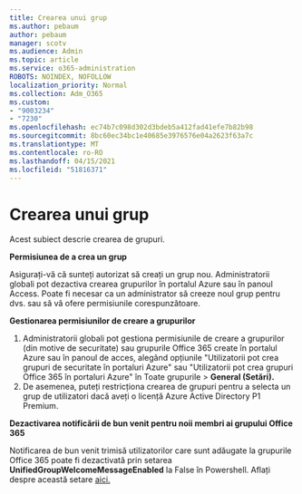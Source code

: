 ```yaml
---
title: Crearea unui grup
ms.author: pebaum
author: pebaum
manager: scotv
ms.audience: Admin
ms.topic: article
ms.service: o365-administration
ROBOTS: NOINDEX, NOFOLLOW
localization_priority: Normal
ms.collection: Adm_O365
ms.custom:
- "9003234"
- "7230"
ms.openlocfilehash: ec74b7c098d302d3bdeb5a412fad41efe7b82b98
ms.sourcegitcommit: 8bc60ec34bc1e40685e3976576e04a2623f63a7c
ms.translationtype: MT
ms.contentlocale: ro-RO
ms.lasthandoff: 04/15/2021
ms.locfileid: "51816371"
---
```

# <a name="create-a-group"></a>Crearea unui grup

Acest subiect descrie crearea de grupuri.

**Permisiunea de a crea un grup**

Asigurați-vă că sunteți autorizat să creați un grup nou. Administratorii globali pot dezactiva crearea grupurilor în portalul Azure sau în panoul Access. Poate fi necesar ca un administrator să creeze noul grup pentru dvs. sau să vă ofere permisiunile corespunzătoare.

**Gestionarea permisiunilor de creare a grupurilor**

1. Administratorii globali pot gestiona permisiunile de creare a grupurilor (din motive de securitate) sau grupurile Office 365 create în portalul Azure sau în panoul de acces, alegând opțiunile "Utilizatorii pot crea grupuri de securitate în portaluri Azure" sau "Utilizatorii pot crea grupuri Office 365 în portaluri Azure" în Toate grupurile   >  **General (Setări).**
2. De asemenea, puteți restricționa crearea de grupuri pentru a selecta un grup de utilizatori dacă aveți o licență Azure Active Directory P1 Premium.

**Dezactivarea notificării de bun venit pentru noii membri ai grupului Office 365**

Notificarea de bun venit trimisă utilizatorilor care sunt adăugate la grupurile Office 365 poate fi dezactivată prin setarea **UnifiedGroupWelcomeMessageEnabled** la False în Powershell. Aflați despre această setare [aici.](https://docs.microsoft.com/powershell/module/exchange/set-unifiedgroup?view=exchange-ps&preserve-view=true)

